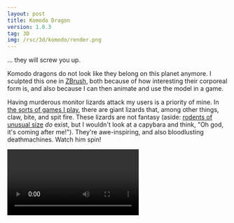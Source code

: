 ```yaml
---
layout: post
title: Komodo Dragon
version: 1.0.3
tag: 3D
img: /rsc/3d/komodo/render.png
---
```


... they will screw you up.


Komodo dragons do not look like they belong on this planet anymore. I sculpted this one in [ZBrush][zbrush], both because of how interesting their corporeal form is, and also because I can then animate and use the model in a game.

Having murderous monitor lizards attack my users is a priority of mine. In [the sorts of games I play][spiderweb], there are giant lizards that, among other things, claw, bite, and spit fire. These lizards are not fantasy (aside: [rodents of unusual size][rous] _do_ exist, but I wouldn't look at a capybara and think, "Oh god, it's coming after me!"). They're awe-inspiring, and also bloodlusting deathmachines. Watch him spin!

<video controls autoplay loop>
  <source src="/rsc/3d/komodo/spinning-lizard.mp4" type="video/mp4">
</video>

[spiderweb]: http://www.spiderwebsoftware.com
[rous]: http://en.wikipedia.org/wiki/Capybara
[zbrush]: http://pixologic.com/
